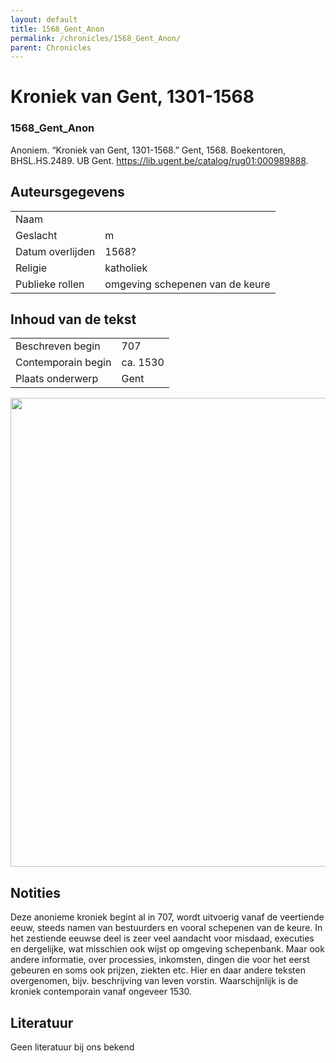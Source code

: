 ```yaml
---
layout: default
title: 1568_Gent_Anon
permalink: /chronicles/1568_Gent_Anon/
parent: Chronicles
--- 
```



# Kroniek van Gent, 1301-1568 

### 1568_Gent_Anon 

Anoniem. “Kroniek van Gent, 1301-1568.” Gent, 1568. Boekentoren, BHSL.HS.2489. UB Gent. https://lib.ugent.be/catalog/rug01:000989888. 

## Auteursgegevens 

| | | 
| --------------- | --------------- | 
| Naam |   | 
| Geslacht | m | 
| Datum overlijden | 1568? | 
| Religie | katholiek | 
| Publieke rollen | omgeving schepenen van de keure | 

## Inhoud van de tekst 

| | | 
| --------------- | --------------- | 
| Beschreven begin | 707 | 
| Contemporain begin | ca. 1530 | 
| Plaats onderwerp | Gent | 

[<img src="..\..\barplots_chronicles\1568_Gent_Anon.jpg" width="750"/>](..\..\barplots_chronicles\1568_Gent_Anon.jpg) 

## Notities 

Deze anonieme kroniek begint al in 707, wordt uitvoerig vanaf de veertiende eeuw, steeds namen van bestuurders en vooral schepenen van de keure. In het
zestiende eeuwse deel is zeer veel aandacht voor misdaad, executies en
dergelijke, wat misschien ook wijst op omgeving schepenbank. Maar ook andere informatie, over processies, inkomsten, dingen die voor het eerst gebeuren en soms ook prijzen, ziekten etc. Hier en daar andere teksten overgenomen, bijv. beschrijving van leven vorstin. Waarschijnlijk is de kroniek contemporain vanaf ongeveer 1530.



## Literatuur 
Geen literatuur bij ons bekend
